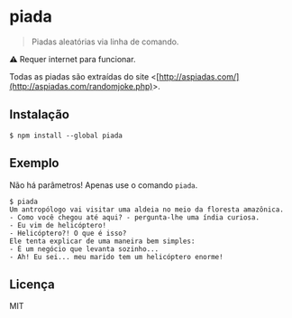 # piada

> Piadas aleatórias via linha de comando.

:warning: Requer internet para funcionar.

Todas as piadas são extraídas do site &lt;[http://aspiadas.com/](http://aspiadas.com/randomjoke.php)&gt;.

## Instalação

```
$ npm install --global piada
```

## Exemplo

Não há parâmetros! Apenas use o comando `piada`.

```
$ piada
Um antropólogo vai visitar uma aldeia no meio da floresta amazônica.
- Como você chegou até aqui? - pergunta-lhe uma índia curiosa.
- Eu vim de helicóptero!
- Helicóptero?! O que é isso?
Ele tenta explicar de uma maneira bem simples:
- É um negócio que levanta sozinho...
- Ah! Eu sei... meu marido tem um helicóptero enorme!
```

## Licença

MIT
